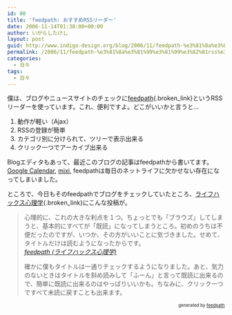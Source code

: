 ```yaml
---
id: 80
title: 'feedpath: おすすめRSSリーダー'
date: 2006-11-14T01:38:00+00:00
author: いがらしたけし
layout: post
guid: http://www.indigo-design.org/blog/2006/11/feedpath-%e3%81%8a%e3%81%99%e3%81%99%e3%82%81rss%e3%83%aa%e3%83%bc%e3%83%80%e3%83%bc/
permalink: /2006/11/feedpath-%e3%81%8a%e3%81%99%e3%81%99%e3%82%81rss%e3%83%aa%e3%83%bc%e3%83%80%e3%83%bc/
categories:
  - 日々
tags:
  - 日々
---
```

僕は、ブログやニュースサイトのチェックに[feedpath](http://feedpath.jp/feedreader/){.broken_link}というRSSリーダーを使っています。これ、便利ですよ。どこがいいかと言うと… 

  1. 動作が軽い（Ajax）
  2. RSSの登録が簡単
  3. カテゴリ別に分けられて、ツリーで表示出来る
  4. クリック一つでアーカイブ出来る

Blogエディタもあって、最近このブログの記事はfeedpathから書いてます。[Google Calendar](http://www.google.com/calendar/), [mixi](http://mixi.jp/), feedpathは毎日のネットライフに欠かせない存在になってしまいました。

ところで、今日もそのfeedpathでブログをチェックしていたところ、[ライフハックス心理学](http://www.month-psy.sakura.ne.jp/blog/){.broken_link}にこんな投稿が。
  


> 心理的に、これの大きな利点を１つ。ちょっとでも「ブラウズ」してしまうと、基本的にすべてが「既読」になってしまうところ。初めのうちは不便だったのですが、いつか、その方がいいことに気づきました。せめて、タイトルだけは読むようになったからです。  
> <cite><a href="http://www.month-psy.sakura.ne.jp/blog/2006/11/feedpath.html" class="broken_link">feedpath (ライフハックス心理学)</a></cite></p>
確かに僕もタイトルは一通りチェックするようになりました。あと、気力のないときはタイトルを斜め読みして「ふーん」と言って既読に出来るので、簡単に既読に出来るのはやっぱりいいかも。ちなみに、クリック一つですべて未読に戻すことも出来ます。

<div style="text-align: right;font-size: 10px">
  &nbsp;&nbsp;<span>generated by <a href="http://feedpath.jp">feedpath</a></span>
</div>
